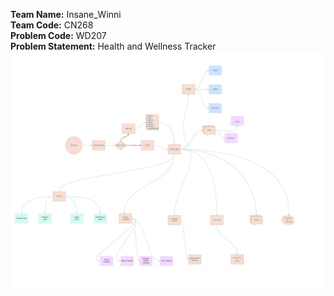 **Team Name:** Insane_Winni  
**Team Code:** CN268  
**Problem Code:** WD207  
**Problem Statement:** Health and Wellness Tracker
![Work Flow](https://github.com/PRIYOBROTOKARMAKAR/health-and-wellness-tracker2/blob/main/Fitness%20Flow_page-0001.jpg)
